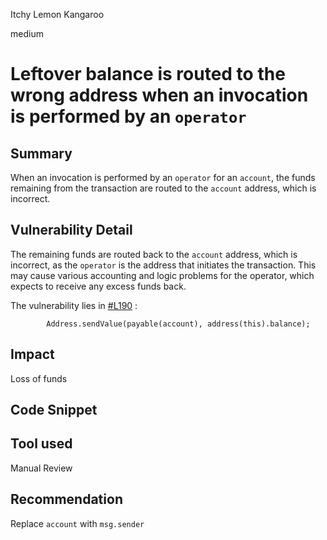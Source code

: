 Itchy Lemon Kangaroo

medium

# Leftover balance is routed to the wrong address when an invocation is performed by an `operator`

## Summary
When an invocation is performed by an `operator` for an `account`, the funds remaining from the transaction are routed to the `account` address, which is incorrect.
## Vulnerability Detail
The remaining funds are routed back to the `account` address, which is incorrect, as the `operator` is the address that initiates the transaction. This may cause various accounting and logic problems for the operator, which expects to receive any excess funds back.

The vulnerability lies in [#L190](https://github.com/sherlock-audit/2024-05-kwenta-x-perennial-integration-update/blob/8e82cd7de2b8d338cd860f670f50c1a96c397bc6/perennial-v2/packages/perennial-extensions/contracts/MultiInvoker.sol#L190) : 
```solidity
        Address.sendValue(payable(account), address(this).balance);
```
## Impact
Loss of funds
## Code Snippet

## Tool used

Manual Review

## Recommendation
Replace `account` with `msg.sender`